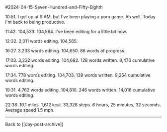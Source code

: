 #2024-04-15-Seven-Hundred-and-Fifty-Eighth

10:51.  I got up at 9 AM, but I've been playing a porn game.  Ah well.  Today I'm back to being productive.

11:42.  104,533.  104,564.  I've been editing for a little bit now.

12:32.  2,011 words editing.  104,565.

16:27.  3,233 words editing.  104,650.  86 words of progress.

17:03.  3,232 words editing.  104,692.  128 words written.  8,476 cumulative words editing.

17:34.  778 words editing.  104,703.  139 words written.  9,254 cumulative words editing.

19:31.  4,762 words editing.  104,810.  246 words written.  14,016 cumulative words editing.

22:38.  10.1 miles.  1,612 kcal.  33,328 steps.  6 hours, 25 minutes, 32 seconds.  Average speed 1.5 mph.

---
Back to [[day-post-archive]]
